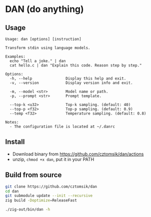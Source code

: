 # DAN (do anything)

## Usage

```
Usage: dan [options] [instruction]

Transform stdin using language models.

Examples:
  echo "Tell a joke." | dan
  cat hello.c | dan "Explain this code. Reason step by step."

Options:
  -h, --help               Display this help and exit.
  -v, --version            Display version info and exit.

  -m, --model <str>        Model name or path.
  -p, --prompt <str>       Prompt template.

  --top-k <u32>            Top-k sampling. (default: 40)
  --top-p <f32>            Top-p sampling. (default: 0.9)
  --temp <f32>             Temperature sampling. (default: 0.8)
 
Notes:
  - The configuration file is located at ~/.danrc
```

## Install

- Download binary from https://github.com/cztomsik/dan/actions
- unzip, `chmod +x dan`, put it in your PATH

## Build from source

```bash
git clone https://github.com/cztomsik/dan
cd dan
git submodule update --init --recursive
zig build -Doptimize=ReleaseFast

./zig-out/bin/dan -h
```
